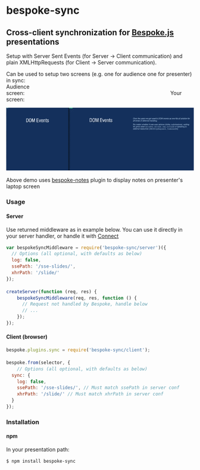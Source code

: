 # bespoke-sync
## Cross-client synchronization for [Bespoke.js](https://github.com/markdalgleish/bespoke.js) presentations

Setup with Server Sent Events (for Server -> Client communication) and plain XMLHttpRequests (for Client -> Server communication).

Can be used to setup two screens (e.g. one for audience one for presenter) in sync:  
Audience screen:                            Your screen:

<img src="presentation.gif" />

Above demo uses [bespoke-notes](https://github.com/medikoo/bespoke-notes#bespoke-notes) plugin to display notes on presenter's laptop screen

### Usage

#### Server

Use returned middleware as in example below. You can use it directly in your server handler, or handle it with [Connect](http://www.senchalabs.org/connect/)

```javascript
var bespokeSyncMiddleware = require('bespoke-sync/server')({
  // Options (all optional, with defaults as below)
  log: false,
  ssePath: '/sse-slides/',
  xhrPath: '/slide/'
});

createServer(function (req, res) {
	bespokeSyncMiddleware(req, res, function () {
	  // Request not handled by Bespoke, handle below
	  // ...
	});
});
```

#### Client (browser)

```javascript
bespoke.plugins.sync = require('bespoke-sync/client');

bespoke.from(selector, {
	// Options (all optional, with defaults as below)
  sync: {
    log: false,
    ssePath: '/sse-slides/', // Must match ssePath in server conf
    xhrPath: '/slide/' // Must match xhrPath in server conf
  }
});
```

### Installation
#### npm

In your presentation path:

	$ npm install bespoke-sync
